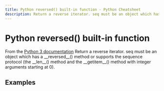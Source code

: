 ```yaml
---
title: Python reversed() built-in function - Python Cheatsheet
description: Return a reverse iterator. seq must be an object which has a __reversed__() method or supports the sequence protocol (the __len__() method and the __getitem__() method with integer arguments starting at 0).
---
```


# Python reversed() built-in function

<base-disclaimer>
  <base-disclaimer-title>
    From the <a target="_blank" href="https://docs.python.org/3/library/functions.html#reversed">Python 3 documentation</a>
  </base-disclaimer-title>
  <base-disclaimer-content>
   Return a reverse iterator. seq must be an object which has a __reversed__() method or supports the sequence protocol (the __len__() method and the __getitem__() method with integer arguments starting at 0).
  </base-disclaimer-content>
</base-disclaimer>

## Examples

<!-- remove this tag to start editing this page -->
<empty-section />
<!-- remove this tag to start editing this page -->
